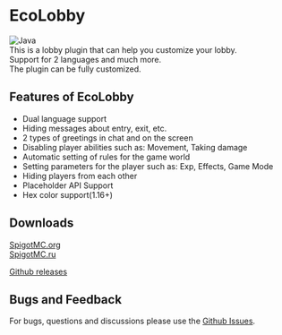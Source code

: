 # EcoLobby
![Java](https://img.shields.io/badge/Java-8%2B-brightgreen) \
This is a lobby plugin that can help you customize your lobby.  
Support for 2 languages and much more.  
The plugin can be fully customized.

## Features of EcoLobby
 - Dual language support
- Hiding messages about entry, exit, etc.
- 2 types of greetings in chat and on the screen
- Disabling player abilities such as: Movement, Taking damage
- Automatic setting of rules for the game world
- Setting parameters for the player such as: Exp, Effects, Game Mode
- Hiding players from each other
- Placeholder API Support
- Hex color support(1.16+)
## Downloads
[SpigotMC.org](https://www.spigotmc.org/resources/ecolobby-for-lobby-plugin.101547/) \
[SpigotMC.ru](https://spigotmc.ru/resources/ecolobby-plagina-dlja-lobbi.998/)

[Github releases](https://github.com/Baraban4ik/EcoLobby/releases)
## Bugs and Feedback
For bugs, questions and discussions please use the [Github Issues](https://github.com/Baraban4ik/EcoLobby/issues).

